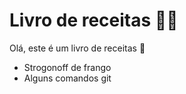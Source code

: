 # Livro de receitas :woman_cook:

Olá, este é um livro de receitas :book:

- Strogonoff de frango
- Alguns comandos git